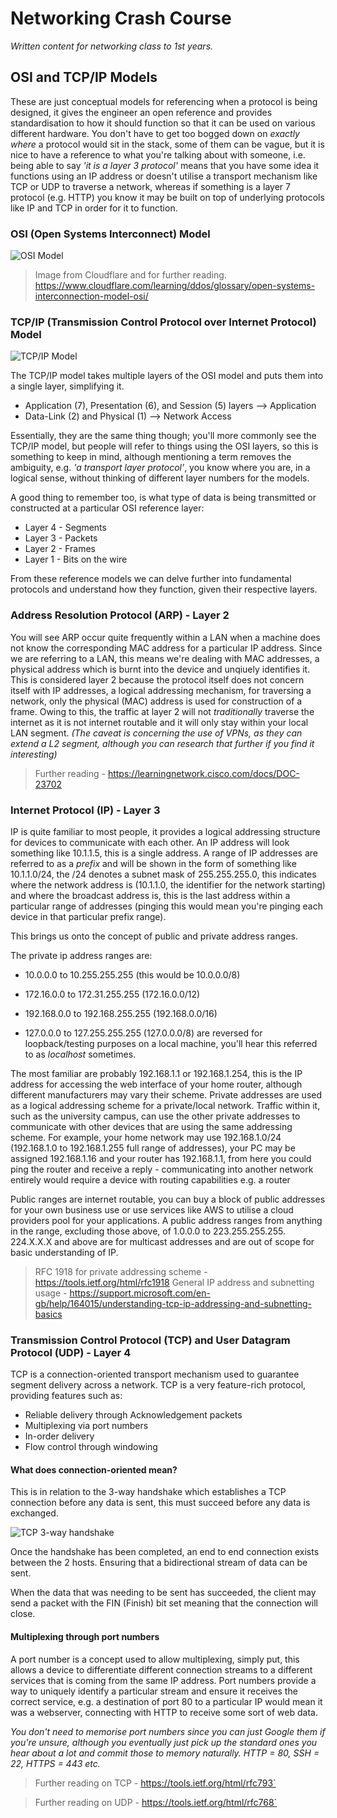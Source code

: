 # Networking Crash Course 
*Written content for networking class to 1st years.*

## OSI and TCP/IP Models ##
These are just conceptual models for referencing when a protocol is being designed, it gives the engineer an open reference and provides standardisation to how it should function so that it can be used on various different hardware. You don't have to get too bogged down on *exactly where* a protocol would sit in the stack, some of them can be vague, but it is nice to have a reference to what you're talking about with someone, i.e. being able to say *'it is a layer 3 protocol'* means that you have some idea it functions using an IP address or doesn't utilise a transport mechanism like TCP or UDP to traverse a network, whereas if something is a layer 7 protocol (e.g. HTTP) you know it may be built on top of underlying protocols like IP and TCP in order for it to function.

### OSI (Open Systems Interconnect) Model ###
![OSI Model](https://www.cloudflare.com/img/learning/ddos/what-is-a-ddos-attack/osi-model-7-layers.svg)
> Image from Cloudflare and for further reading.
> https://www.cloudflare.com/learning/ddos/glossary/open-systems-interconnection-model-osi/

### TCP/IP (Transmission Control Protocol over Internet Protocol) Model ###
![TCP/IP Model](https://www.studytonight.com/computer-networks/images/Figure35-1.png)

The TCP/IP model takes multiple layers of the OSI model and puts them into a single layer, simplifying it. 
* Application (7), Presentation (6), and Session (5) layers  --> Application
* Data-Link (2) and Physical (1) --> Network Access

Essentially, they are the same thing though; you'll more commonly see the TCP/IP model, but people will refer to things using the OSI layers, so this is something to keep in mind, although mentioning a term removes the ambiguity, e.g. *'a transport layer protocol'*, you know where you are, in a logical sense, without thinking of different layer numbers for the models.

A good thing to remember too, is what type of data is being transmitted or constructed at a particular OSI reference layer:
* Layer 4 - Segments
* Layer 3 - Packets
* Layer 2 - Frames
* Layer 1 - Bits on the wire

From these reference models we can delve further into fundamental protocols and understand how they function, given their respective layers.

### Address Resolution Protocol (ARP) - Layer 2 ###

You will see ARP occur quite frequently within a LAN when a machine does not know the corresponding MAC address for a particular IP address. Since we are referring to a LAN, this means we're dealing with MAC addresses, a physical address which is burnt into the device and unqiuely identifies it.
This is considered layer 2 because the protocol itself does not concern itself with IP addresses, a logical addressing mechanism, for traversing a network, only the physical (MAC) address is used for construction of a frame. Owing to this, the traffic at layer 2 will not *traditionally* traverse the internet as it is not internet routable and it will only stay within your local LAN segment. 
*(The caveat is concerning the use of VPNs, as they can extend a L2 segment, although you can research that further if you find it interesting)*

> Further reading - https://learningnetwork.cisco.com/docs/DOC-23702

### Internet Protocol (IP) - Layer 3 ###

IP is quite familiar to most people, it provides a logical addressing structure for devices to communicate with each other. An IP address will look something like 10.1.1.5, this is a single address. A range of IP addresses are referred to as a *prefix* and will be shown in the form of something like 10.1.1.0/24, the /24 denotes a subnet mask of 255.255.255.0, this indicates where the network address is (10.1.1.0, the identifier for the network starting) and where the broadcast address is, this is the last address within a particular range of addresses (pinging this would mean you're pinging each device in that particular prefix range).

This brings us onto the concept of public and private address ranges.

The private ip address ranges are:
* 10.0.0.0 to 10.255.255.255 (this would be 10.0.0.0/8)
* 172.16.0.0 to 172.31.255.255 (172.16.0.0/12)
* 192.168.0.0 to 192.168.255.255 (192.168.0.0/16) 

* 127.0.0.0 to 127.255.255.255 (127.0.0.0/8)  are reversed for loopback/testing purposes on a local machine, you'll hear this referred to as *localhost* sometimes.

The most familiar are probably 192.168.1.1 or 192.168.1.254, this is the IP address for accessing the web interface of your home router, although different manufacturers may vary their scheme.
Private addresses are used as a logical addressing scheme for a private/local network. Traffic within it, such as the university campus, can use the other private addresses to communicate with other devices that are using the same addressing scheme. For example, your home network may use 192.168.1.0/24 (192.168.1.0 to 192.168.1.255 full range of addresses), your PC may be assigned 192.168.1.16 and your router has 192.168.1.1, from here you could ping the router and receive a reply - communicating into another network entirely would require a device with routing capabilities e.g. a router

Public ranges are internet routable, you can buy a block of public addresses for your own business use or use services like AWS to utilise a cloud providers pool for your applications. A public address ranges from anything in the range, excluding those above, of 1.0.0.0 to 223.255.255.255. 224.X.X.X and above are for multicast addresses and are out of scope for basic understanding of IP.

> RFC 1918 for private addressing scheme - https://tools.ietf.org/html/rfc1918
> General IP address and subnetting usage - https://support.microsoft.com/en-gb/help/164015/understanding-tcp-ip-addressing-and-subnetting-basics

### Transmission Control Protocol (TCP) and User Datagram Protocol (UDP) - Layer 4 ###

TCP is a connection-oriented transport mechanism used to guarantee segment delivery across a network. TCP is a very feature-rich protocol, providing features such as:
* Reliable delivery through Acknowledgement packets
* Multiplexing via port numbers
* In-order delivery
* Flow control through windowing

#### What does connection-oriented mean? #### 
This is in relation to the 3-way handshake which establishes a TCP connection before any data is sent, this must succeed before any data is exchanged.

![TCP 3-way handshake](https://www.cloudflare.com/img/learning/cdn/tls-ssl/tcp-handshake-diagram.png)

Once the handshake has been completed, an end to end connection exists between the 2 hosts. Ensuring that a bidirectional stream of data can be sent.

When the data that was needing to be sent has succeeded, the client may send a packet with the FIN (Finish) bit set meaning that the connection will close.

#### Multiplexing through port numbers ####

A port number is a concept used to allow multiplexing, simply put, this allows a device to differentiate different connection streams to a different services that is coming from the same IP address. Port numbers provide a way to uniquely identify a particular stream and ensure it receives the correct service, e.g. a destination of port 80 to a particular IP would mean it was a webserver, connecting with HTTP to receive some sort of web data.

*You don't need to memorise port numbers since you can just Google them if you're unsure, although you eventually just pick up the standard ones you hear about a lot and commit those to memory naturally. HTTP = 80, SSH = 22, HTTPS = 443 etc.*



>Further reading on TCP - https://tools.ietf.org/html/rfc793`

>Further reading on UDP - https://tools.ietf.org/html/rfc768`
